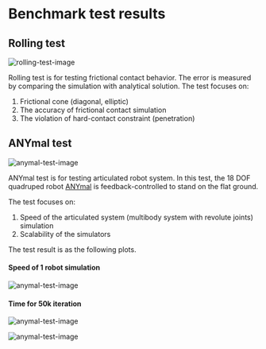# Benchmark test results 

## Rolling test 

![rolling-test-image](https://raw.githubusercontent.com/EastskyKang/simbench/master/img/RollingBenchmark.png)

Rolling test is for testing frictional contact behavior. The error is measured by comparing the simulation with analytical solution.
The test focuses on:

1. Frictional cone (diagonal, elliptic)
2. The accuracy of frictional contact simulation
3. The violation of hard-contact constraint (penetration)

## ANYmal test

![anymal-test-image](https://raw.githubusercontent.com/EastskyKang/simbench/master/img/AnymalBenchmark.png)

ANYmal test is for testing articulated robot system. In this test, the 18 DOF quadruped robot [ANYmal](http://www.rsl.ethz.ch/) is feedback-controlled to stand on the flat ground.  

The test focuses on:

1. Speed of the articulated system (multibody system with revolute joints) simulation
2. Scalability of the simulators

The test result is as the following plots.

#### Speed of 1 robot simulation 
![anymal-test-image](https://raw.githubusercontent.com/EastskyKang/simbench/master/img/anymal-stand/samplebar.png)

#### Time for 50k iteration 
![anymal-test-image](https://raw.githubusercontent.com/EastskyKang/simbench/master/img/anymal-stand/sampleplot.png)

![anymal-test-image](https://raw.githubusercontent.com/EastskyKang/simbench/master/img/anymal-stand/sampleplot-log.png)
